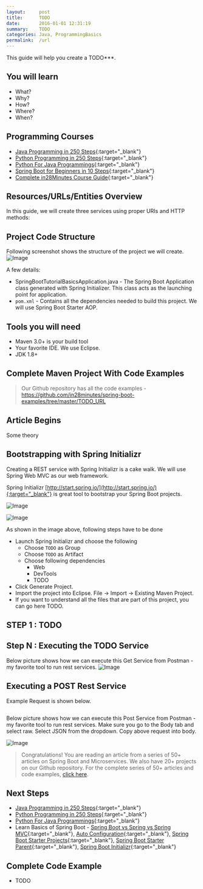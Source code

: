 ```yaml
---
layout:     post
title:      TODO
date:       2016-01-01 12:31:19
summary:    TODO
categories: Java, ProgrammingBasics
permalink:  /url
---
```


This guide will help you create a TODO***. 
 
## You will learn
- What?
- Why?
- How?
- Where?
- When?

## Programming Courses

- [Java Programming in 250 Steps](https://courses.in28minutes.com/p/java-tutorial-for-beginner-in-250-steps){:target="_blank"}
- [Python Programming in 250 Steps](https://www.udemy.com/python-tutorial-for-beginners/){:target="_blank"}
- [Python For Java Programmings](https://www.udemy.com/learn-python-programming-for-java-programmers?couponCode=IN28MINUTES){:target="_blank"}
- [Spring Boot for Beginners in 10 Steps](https://courses.in28minutes.com/p/spring-boot-for-beginners-in-10-steps){:target="_blank"}
- [Complete in28Minutes Course Guide](https://courses.in28minutes.com/p/in28minutes-course-guide){:target="_blank"}

## Resources/URLs/Entities Overview

In this guide, we will create three services using proper URIs and HTTP methods:

## Project Code Structure

Following screenshot shows the structure of the project we will create.
![Image](/images/TODO.png "TODO-DESC") 

A few details:
- SpringBootTutorialBasicsApplication.java - The Spring Boot Application class generated with Spring Initializer. This class acts as the launching point for application.
- `pom.xml` - Contains all the dependencies needed to build this project. We will use Spring Boot Starter AOP.


## Tools you will need
- Maven 3.0+ is your build tool
- Your favorite IDE. We use Eclipse.
- JDK 1.8+

## Complete Maven Project With Code Examples
> Our Github repository has all the code examples - https://github.com/in28minutes/spring-boot-examples/tree/master/TODO_URL

## Article Begins
Some theory

## Bootstrapping with Spring Initializr

Creating a REST service with Spring Initializr is a cake walk. We will use Spring Web MVC as our web framework.  

Spring Initializr [http://start.spring.io/](http://start.spring.io/){:target="_blank"} is great tool to bootstrap your Spring Boot projects.

![Image](/images/Spring-Initializr-Web.png "Web, Actuator and Developer Tools")   

![Image](/images/Spring-Initializr-Web-JPA.png "Web, JPA, Hibernate and Developer Tools")

As shown in the image above, following steps have to be done

- Launch Spring Initializr and choose the following
  - Choose `TODO` as Group
  - Choose `TODO` as Artifact
  - Choose following dependencies
    - Web
    - DevTools
    - TODO
- Click Generate Project.
- Import the project into Eclipse. File -> Import -> Existing Maven Project.
- If you want to understand all the files that are part of this project, you can go here TODO.

## STEP 1 : TODO


## Step N : Executing the TODO Service 

Below picture shows how we can execute this Get Service from Postman - my favorite tool to run rest services.
![Image](/images/ExecutingGetRestServiceUsingPostman.png "Executing Rest Service From Postman")   

## Executing a POST Rest Service

Example Request is shown below. 

```json
```

Below picture shows how we can execute this Post Service from Postman - my favorite tool to run rest services. Make sure you go to the Body tab and select raw. Select JSON from the dropdown. Copy above request into body.

![Image](/images/ExecutingPostRestServiceUsingPostman.png "Executing Post Rest Service From Postman")   

> Congratulations! You are reading an article from a series of 50+ articles on Spring Boot and Microservices. We also have 20+ projects on our Github repository. For the complete series of 50+ articles and code examples, [click here](http://www.springboottutorial.com/spring-boot-tutorials-for-beginners).

## Next Steps
- [Java Programming in 250 Steps](https://courses.in28minutes.com/p/java-tutorial-for-beginner-in-250-steps){:target="_blank"}
- [Python Programming in 250 Steps](https://www.udemy.com/python-tutorial-for-beginners/){:target="_blank"}
- [Python For Java Programmings](https://www.udemy.com/learn-python-programming-for-java-programmers?couponCode=IN28MINUTES){:target="_blank"}
- Learn Basics of Spring Boot - [Spring Boot vs Spring vs Spring MVC](http://www.springboottutorial.com/spring-boot-vs-spring-mvc-vs-spring){:target="_blank"}, [Auto Configuration](http://www.springboottutorial.com/spring-boot-auto-configuration){:target="_blank"}, [Spring Boot Starter Projects](http://www.springboottutorial.com/spring-boot-starter-projects){:target="_blank"}, [Spring Boot Starter Parent](http://www.springboottutorial.com/spring-boot-starter-parent){:target="_blank"}, [Spring Boot Initializr](http://www.springboottutorial.com/spring-initialzr-bootstrap-spring-boot-applications){:target="_blank"}


## Complete Code Example
- TODO